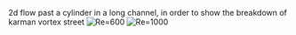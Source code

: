 2d flow past a cylinder in a long channel, in order to show the breakdown of karman vortex street
![Re=600](re600t200long.gif)
![Re=1000](re1000t200long.gif)
